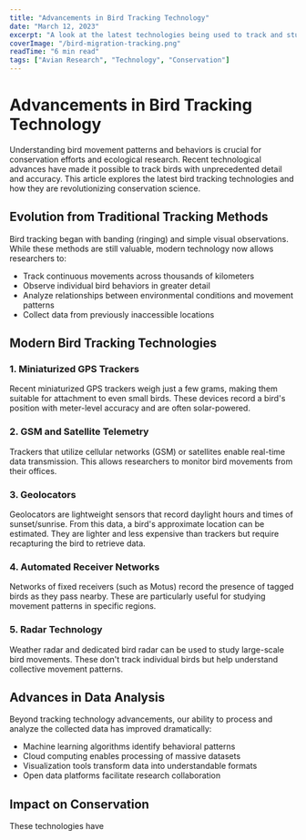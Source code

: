 ```yaml
---
title: "Advancements in Bird Tracking Technology"
date: "March 12, 2023"
excerpt: "A look at the latest technologies being used to track and study bird migration patterns and behaviors"
coverImage: "/bird-migration-tracking.png"
readTime: "6 min read"
tags: ["Avian Research", "Technology", "Conservation"]
---
```


# Advancements in Bird Tracking Technology

Understanding bird movement patterns and behaviors is crucial for conservation efforts and ecological research. Recent technological advances have made it possible to track birds with unprecedented detail and accuracy. This article explores the latest bird tracking technologies and how they are revolutionizing conservation science.

## Evolution from Traditional Tracking Methods

Bird tracking began with banding (ringing) and simple visual observations. While these methods are still valuable, modern technology now allows researchers to:

- Track continuous movements across thousands of kilometers
- Observe individual bird behaviors in greater detail
- Analyze relationships between environmental conditions and movement patterns
- Collect data from previously inaccessible locations

## Modern Bird Tracking Technologies

### 1. Miniaturized GPS Trackers

Recent miniaturized GPS trackers weigh just a few grams, making them suitable for attachment to even small birds. These devices record a bird's position with meter-level accuracy and are often solar-powered.

### 2. GSM and Satellite Telemetry

Trackers that utilize cellular networks (GSM) or satellites enable real-time data transmission. This allows researchers to monitor bird movements from their offices.

### 3. Geolocators

Geolocators are lightweight sensors that record daylight hours and times of sunset/sunrise. From this data, a bird's approximate location can be estimated. They are lighter and less expensive than trackers but require recapturing the bird to retrieve data.

### 4. Automated Receiver Networks

Networks of fixed receivers (such as Motus) record the presence of tagged birds as they pass nearby. These are particularly useful for studying movement patterns in specific regions.

### 5. Radar Technology

Weather radar and dedicated bird radar can be used to study large-scale bird movements. These don't track individual birds but help understand collective movement patterns.

## Advances in Data Analysis

Beyond tracking technology advancements, our ability to process and analyze the collected data has improved dramatically:

- Machine learning algorithms identify behavioral patterns
- Cloud computing enables processing of massive datasets
- Visualization tools transform data into understandable formats
- Open data platforms facilitate research collaboration

## Impact on Conservation

These technologies have
